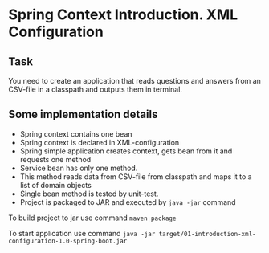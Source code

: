 # Spring Context Introduction. XML Configuration

## Task
You need to create an application that reads questions and answers from an CSV-file in a classpath and outputs them in terminal.

## Some implementation details
* Spring context contains one bean
* Spring context is declared in XML-configuration
* Spring simple application creates context, gets bean from it and requests one method
* Service bean has only one method.
* This method reads data from CSV-file from classpath and maps it to a list of domain objects
* Single bean method is tested by unit-test.
* Project is packaged to JAR and executed by `java -jar` command

To build project to jar use command `maven package`

To start application use command `java -jar target/01-introduction-xml-configuration-1.0-spring-boot.jar`
